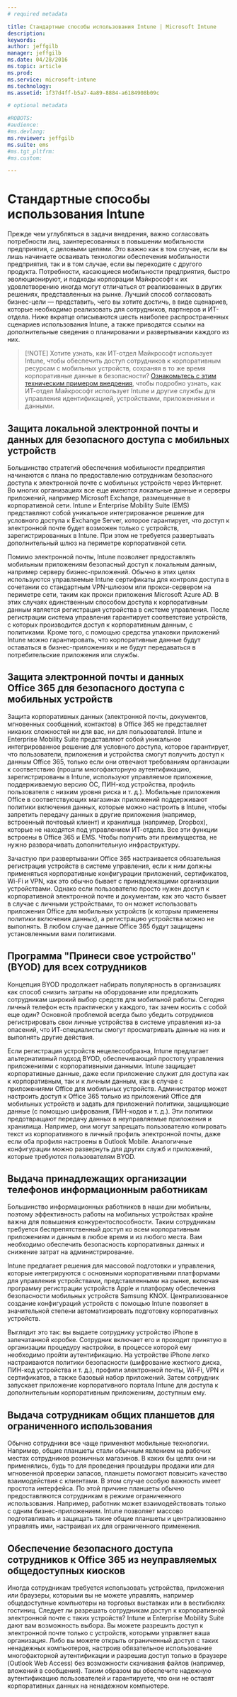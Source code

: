 ```yaml
---
# required metadata

title: Стандартные способы использования Intune | Microsoft Intune
description:
keywords:
author: jeffgilb
manager: jeffgilb
ms.date: 04/28/2016
ms.topic: article
ms.prod:
ms.service: microsoft-intune
ms.technology:
ms.assetid: 1f37d4ff-b5a7-4a89-8884-a6184908b09c

# optional metadata

#ROBOTS:
#audience:
#ms.devlang:
ms.reviewer: jeffgilb
ms.suite: ems
#ms.tgt_pltfrm:
#ms.custom:

---
```


# Стандартные способы использования Intune

Прежде чем углубляться в задачи внедрения, важно согласовать потребности лиц, заинтересованных в повышении мобильности предприятия, с деловыми целями.  Это важно как в том случае, если вы лишь начинаете осваивать технологии обеспечения мобильности предприятия, так и в том случае, если вы переходите с другого продукта.  Потребности, касающиеся мобильности предприятия, быстро эволюционируют, и подходы корпорации Майкрософт к их удовлетворению иногда могут отличаться от реализованных в других решениях, представленных на рынке.  Лучший способ согласовать бизнес-цели — представить, чего вы хотите достичь, в виде сценариев, которые необходимо реализовать для сотрудников, партнеров и ИТ-отдела.  Ниже вкратце описываются шесть наиболее распространенных сценариев использования Intune, а также приводятся ссылки на дополнительные сведения о планировании и развертывании каждого из них.

>[!NOTE] Хотите узнать, как ИТ-отдел Майкрософт использует Intune, чтобы обеспечить доступ сотрудников к корпоративным ресурсам с мобильных устройств, сохраняя в то же время корпоративные данные в безопасности? [Ознакомьтесь с этим техническим примером внедрения](https://www.microsoft.com/itshowcase/Article/Content/588), чтобы подробно узнать, как ИТ-отдел Майкрософт использует Intune и другие службы для управления идентификацией, устройствами, приложениями и данными.  

## Защита локальной электронной почты и данных для безопасного доступа с мобильных устройств
Большинство стратегий обеспечения мобильности предприятия начинаются с плана по предоставлению сотрудникам безопасного доступа к электронной почте с мобильных устройств через Интернет. Во многих организациях все еще имеются локальные данные и серверы приложений, например Microsoft Exchange, размещенные в корпоративной сети. Intune и Enterprise Mobility Suite (EMS) представляют собой уникальное интегрированное решение для условного доступа к Exchange Server, которое гарантирует, что доступ к электронной почте будет возможен только с устройств, зарегистрированных в Intune. При этом не требуется развертывать дополнительный шлюз на периметре корпоративной сети.

Помимо электронной почты, Intune позволяет предоставлять мобильным приложениям безопасный доступ к локальным данным, например серверу бизнес-приложений.  Обычно в этих целях используются управляемые Intune сертификаты для контроля доступа в сочетании со стандартным VPN-шлюзом или прокси-сервером на периметре сети, таким как прокси приложения Microsoft Azure AD.  В этих случаях единственным способом доступа к корпоративным данным является регистрация устройства в системе управления.  После регистрации система управления гарантирует соответствие устройств, с которых производится доступ к корпоративным данным, с политиками.  Кроме того, с помощью средства упаковки приложений Intune можно гарантировать, что корпоративные данные будут оставаться в бизнес-приложениях и не будут передаваться в потребительские приложения или службы.

<!-- Learn more about how to plan and deploy Intune to help secure on-premises email and data. -->

## Защита электронной почты и данных Office 365 для безопасного доступа с мобильных устройств
Защита корпоративных данных (электронной почты, документов, мгновенных сообщений, контактов) в Office 365 не представляет никаких сложностей ни для вас, ни для пользователей. Intune и Enterprise Mobility Suite представляют собой уникальное интегрированное решение для условного доступа, которое гарантирует, что пользователи, приложения и устройства смогут получить доступ к данным Office 365, только если они отвечают требованиям организации к соответствию (прошли многофакторную аутентификацию, зарегистрированы в Intune, используют управляемое приложение, поддерживаемую версию ОС, ПИН-код устройства, профиль пользователя с низким уровня риска и т. д.). Мобильные приложения Office в соответствующих магазинах приложений поддерживают политики включения данных, которые можно настроить в Intune, чтобы запретить передачу данных в другие приложения (например, встроенный почтовый клиент) и хранилища (например, Dropbox), которые не находятся под управлением ИТ-отдела.  Все эти функции встроены в Office 365 и EMS.  Чтобы получить эти преимущества, не нужно разворачивать дополнительную инфраструктуру.

Зачастую при развертывании Office 365 настраивается обязательная регистрация устройств в системе управления, если к ним должны применяться корпоративные конфигурации приложений, сертификатов, Wi-Fi и VPN, как это обычно бывает с принадлежащими организации устройствами.  Однако если пользователю просто нужен доступ к корпоративной электронной почте и документам, как это часто бывает в случае с личными устройствами, то он может использовать приложения Office для мобильных устройств (к которым применены политики включения данных), а регистрацию устройства можно не выполнять.  В любом случае данные Office 365 будут защищены установленными вами политиками.

<!-- Learn more about how to plan and deploy Intune to help secure Office 365 email and data. -->

## Программа "Принеси свое устройство" (BYOD) для всех сотрудников
Концепция BYOD продолжает набирать популярность в организациях как способ снизить затраты на оборудование или предложить сотрудникам широкий выбор средств для мобильной работы. Сегодня личный телефон есть практически у каждого, так зачем носить с собой еще один? Основной проблемой всегда было убедить сотрудников регистрировать свои личные устройства в системе управления из-за опасений, что ИТ-специалисты смогут просматривать данные на них и выполнять другие действия.  

Если регистрация устройств нецелесообразна, Intune предлагает альтернативный подход BYOD, обеспечивающий простоту управления приложениями с корпоративными данными.  Intune защищает корпоративные данные, даже если приложение служит для доступа как к корпоративным, так и к личным данным, как в случае с приложениями Office для мобильных устройств.  Администратор может настроить доступ к Office 365 только из приложений Office для мобильных устройств и задать для приложений политики, защищающие данные (с помощью шифрования, ПИН-кодов и т. д.).  Эти политики предотвращают передачу данных в неуправляемые приложения и хранилища.  Например, они могут запрещать пользователю копировать текст из корпоративного в личный профиль электронной почты, даже если оба профиля настроены в Outlook Mobile.  Аналогичные конфигурации можно развернуть для других служб и приложений, которые требуются пользователям BYOD.

<!-- Learn more about how to plan and deploy Intune to support BYOD.-->

## Выдача принадлежащих организации телефонов информационным работникам
Большинство информационных работников в наши дни мобильны, поэтому эффективность работы на мобильных устройствах крайне важна для повышения конкурентоспособности.  Таким сотрудникам требуется беспрепятственный доступ ко всем корпоративным приложениям и данным в любое время и из любого места.  Вам необходимо обеспечить безопасность корпоративных данных и снижение затрат на администрирование.  

Intune предлагает решения для массовой подготовки и управления, которые интегрируются с основными корпоративными платформами для управления устройствами, представленными на рынке, включая программу регистрации устройств Apple и платформу обеспечения безопасности мобильных устройств Samsung KNOX.  Централизованное создание конфигураций устройств с помощью Intune позволяет в значительной степени автоматизировать подготовку корпоративных устройств.  

Выглядит это так: вы выдаете сотруднику устройство iPhone в запечатанной коробке. Сотрудник включает его и проходит принятую в организации процедуру настройки, в процессе которой ему необходимо пройти аутентификацию. На устройстве iPhone легко настраиваются политики безопасности (шифрование жесткого диска, ПИН-код устройства и т. д.), профили электронной почты, Wi-Fi, VPN и сертификатов, а также базовый набор приложений. Затем сотрудник запускает приложение корпоративного портала Intune для доступа к дополнительным корпоративным приложениям, доступным ему.

<!-- Learn more about how to plan and deploy Intune to support corporate owned devices. -->

## Выдача сотрудникам общих планшетов для ограниченного использования
Обычно сотрудники все чаще применяют мобильные технологии.  Например, общие планшеты стали обычным явлением на рабочих местах сотрудников розничных магазинов.  В каких бы целях они ни применялись, будь то для проведения процедуры продажи или для мгновенной проверки запасов, планшеты помогают повысить качество взаимодействия с клиентами.  В этом случае особую важность имеет простота интерфейса.  По этой причине планшеты обычно предоставляются сотрудникам в режиме ограниченного использования. Например, работник может взаимодействовать только с одним бизнес-приложением.  Intune позволяет массово подготавливать и защищать такие общие планшеты и централизованно управлять ими, настраивая их для ограниченного применения.

<!-- Learn more about how to plan and deploy Intune to support shared tablets. -->

## Обеспечение безопасного доступа сотрудников к Office 365 из неуправляемых общедоступных киосков
Иногда сотрудникам требуется использовать устройства, приложения или браузеры, которыми вы не можете управлять, например общедоступные компьютеры на торговых выставках или в вестибюлях гостиниц.  Следует ли разрешать сотрудникам доступ к корпоративной электронной почте с таких устройств?  Intune и Enterprise Mobility Suite дают вам возможность выбора.  Вы можете разрешить доступ к электронной почте только с устройств, которыми управляет ваша организация.  Либо вы можете открыть ограниченный доступ с таких ненадежных компьютеров, настроив обязательное использование многофакторной аутентификации и разрешив доступ только в браузере (Outlook Web Access) без возможности скачивания файлов (например, вложений в сообщения).  Таким образом вы обеспечите надежную аутентификацию пользователей и гарантируете, что они не оставят корпоративных данных на ненадежном компьютере.

<!-- Learn more about how to plan and deploy Intune to support kiosks. -->


<!--HONumber=May16_HO1-->


